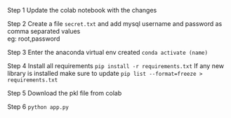 Step 1
Update the colab notebook with the changes

Step 2
Create a file `secret.txt` and add mysql username and password as comma separated values<br>eg: root,password

Step 3
Enter the anaconda virtual env created
`conda activate (name)`

Step 4
Install all requirements
`pip install -r requirements.txt`
If any new library is installed make sure to update
`pip list --format=freeze > requirements.txt`

Step 5
Download the pkl file from colab

Step 6
`python app.py`